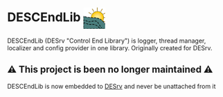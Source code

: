 # DESCEndLib <img src="./DESCendLibLogo.png" align="center" width="50">

DESCEndLib (DESrv "Control End Library") is logger, thread manager, localizer and config provider in one library. Originally created for DESrv.
## ⚠ This project is been no longer maintained ⚠
DESCEndLib is now embedded to [DESrv](https://github.com/Blusutils/DESrv) and never be unattached from it

